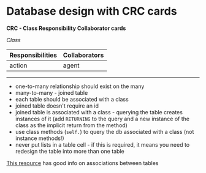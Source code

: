 # Database design with CRC cards

**CRC - Class Responsibility Collaborator cards**  

_Class_  

| Responsibilities | Collaborators | 
| --- | --- | 
| action | agent |

---

* one-to-many relationship should exist on the many 
* many-to-many - joined table
* each table should be associated with a class
* joined table doesn't require an id
* joined table is associated with a class - querying the table creates instances of it (add `RETURNING` to the query and a new instance of the class as the implicit return from the method)
* use class methods (`self.`) to query the db associated with a class (not instance methods!)
* never put lists in a table cell - if this is required, it means you need to redesign the table into more than one table

[This resource](https://guides.rubyonrails.org/association_basics.html#the-types-of-associations) has good info on associations between tables